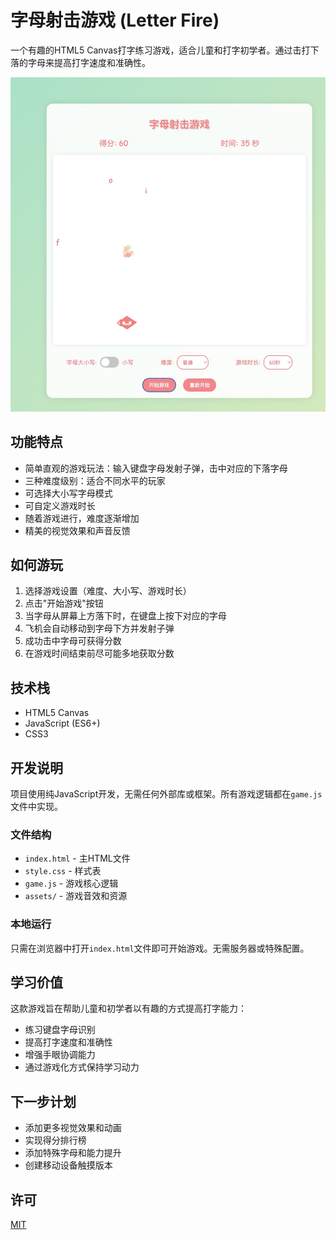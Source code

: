 # 字母射击游戏 (Letter Fire)

一个有趣的HTML5 Canvas打字练习游戏，适合儿童和打字初学者。通过击打下落的字母来提高打字速度和准确性。

![游戏截图](./imags/image1.jpg)

## 功能特点

- 简单直观的游戏玩法：输入键盘字母发射子弹，击中对应的下落字母
- 三种难度级别：适合不同水平的玩家
- 可选择大小写字母模式
- 可自定义游戏时长
- 随着游戏进行，难度逐渐增加
- 精美的视觉效果和声音反馈

## 如何游玩

1. 选择游戏设置（难度、大小写、游戏时长）
2. 点击"开始游戏"按钮
3. 当字母从屏幕上方落下时，在键盘上按下对应的字母
4. 飞机会自动移动到字母下方并发射子弹
5. 成功击中字母可获得分数
6. 在游戏时间结束前尽可能多地获取分数

## 技术栈

- HTML5 Canvas
- JavaScript (ES6+)
- CSS3

## 开发说明

项目使用纯JavaScript开发，无需任何外部库或框架。所有游戏逻辑都在`game.js`文件中实现。

### 文件结构

- `index.html` - 主HTML文件
- `style.css` - 样式表
- `game.js` - 游戏核心逻辑
- `assets/` - 游戏音效和资源

### 本地运行

只需在浏览器中打开`index.html`文件即可开始游戏。无需服务器或特殊配置。

## 学习价值

这款游戏旨在帮助儿童和初学者以有趣的方式提高打字能力：

- 练习键盘字母识别
- 提高打字速度和准确性
- 增强手眼协调能力
- 通过游戏化方式保持学习动力

## 下一步计划

- 添加更多视觉效果和动画
- 实现得分排行榜
- 添加特殊字母和能力提升
- 创建移动设备触摸版本

## 许可

[MIT](LICENSE) 